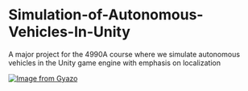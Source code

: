 # Simulation-of-Autonomous-Vehicles-In-Unity

A major project for the 4990A course where we simulate autonomous vehicles in the Unity game engine with emphasis on localization 

[![Image from Gyazo](https://i.gyazo.com/f383d53899518b8f26ccb9c918cacbf7.gif)](https://gyazo.com/f383d53899518b8f26ccb9c918cacbf7)
